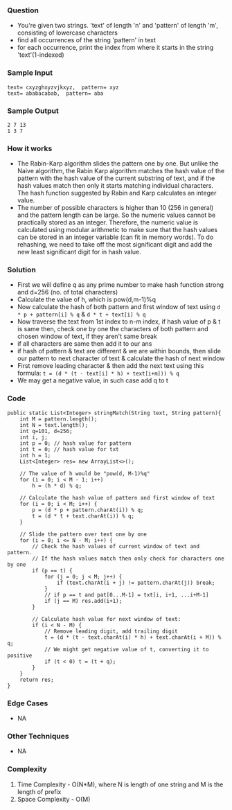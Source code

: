### Question
- You're given two strings. 'text' of length 'n' and 'pattern' of length 'm', consisting of lowercase characters
- find all occurrences of the string 'pattern' in text
- for each occurrence, print the index from where it starts in the string 'text'(1-indexed)

### Sample Input
    text= cxyzghxyzvjkxyz,  pattern= xyz
    text= ababacabab,  pattern= aba

### Sample Output
    2 7 13
    1 3 7

### How it works
- The Rabin-Karp algorithm slides the pattern one by one. But unlike the Naive algorithm, the Rabin Karp algorithm matches the hash value of the pattern with the hash value of the current substring of text, and if the hash values match then only it starts matching individual characters.  The hash function suggested by Rabin and Karp calculates an integer value.
- The number of possible characters is higher than 10 (256 in general) and the pattern length can be large. So the numeric values cannot be practically stored as an integer. Therefore, the numeric value is calculated using modular arithmetic to make sure that the hash values can be stored in an integer variable (can fit in memory words). To do rehashing, we need to take off the most significant digit and add the new least significant digit for in hash value.

### Solution
- First we will define q as any prime number to make hash function strong and d=256 (no. of total characters)
- Calculate the value of h, which is pow(d,m-1)%q
- Now calculate the hash of both pattern and first window of text using ``d * p + pattern[i] % q`` & ``d * t + text[i] % q``
- Now traverse the text from 1st index to n-m index, if hash value of p & t is same then, check one by one the characters of both pattern and chosen window of text, if they aren't same break
- if all characters are same then add it to our ans
- if hash of pattern & text are different & we are within bounds, then slide our pattern to next character of text & calculate the hash of next window
- First remove leading character & then add the next text using this formula:
  ``t = (d * (t - text[i] * h) + text[i+m])) % q``
- We may get a negative value, in such case add q to t

### Code
    public static List<Integer> stringMatch(String text, String pattern){
        int M = pattern.length();
        int N = text.length();
        int q=101, d=256;
        int i, j;
        int p = 0; // hash value for pattern
        int t = 0; // hash value for txt
        int h = 1;
        List<Integer> res= new ArrayList<>();

        // The value of h would be "pow(d, M-1)%q"
        for (i = 0; i < M - 1; i++)
            h = (h * d) % q;

        // Calculate the hash value of pattern and first window of text
        for (i = 0; i < M; i++) {
            p = (d * p + pattern.charAt(i)) % q;
            t = (d * t + text.charAt(i)) % q;
        }

        // Slide the pattern over text one by one
        for (i = 0; i <= N - M; i++) {
            // Check the hash values of current window of text and pattern.
            // If the hash values match then only check for characters one by one
            if (p == t) {
                for (j = 0; j < M; j++) {
                    if (text.charAt(i + j) != pattern.charAt(j)) break;
                }
                // if p == t and pat[0...M-1] = txt[i, i+1, ...i+M-1]
                if (j == M) res.add(i+1);
            }

            // Calculate hash value for next window of text:
            if (i < N - M) {
                // Remove leading digit, add trailing digit
                t = (d * (t - text.charAt(i) * h) + text.charAt(i + M)) % q;
                // We might get negative value of t, converting it to positive
                if (t < 0) t = (t + q);
            }
        }
        return res;
    }

### Edge Cases
- NA

### Other Techniques
- NA

### Complexity
1. Time Complexity - O(N*M), where N is length of one string and M is the length of prefix
2. Space Complexity - O(M)